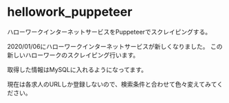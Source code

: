 # hellowork_puppeteer
ハローワークインターネットサービスをPuppeteerでスクレイピングする。

2020/01/06にハローワークインターネットサービスが新しくなりました。
この新しいハローワークのスクレイピング行います。

取得した情報はMySQLに入れるようになってます。

現在は各求人のURLしか登録しないので、検索条件と合わせて色々変えてみてください。
